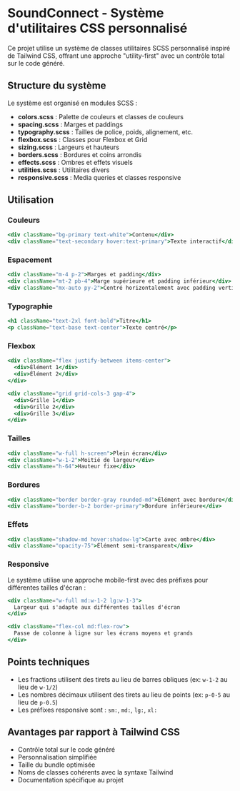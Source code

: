 # SoundConnect - Système d'utilitaires CSS personnalisé

Ce projet utilise un système de classes utilitaires SCSS personnalisé inspiré de Tailwind CSS, offrant une approche "utility-first" avec un contrôle total sur le code généré.

## Structure du système

Le système est organisé en modules SCSS :

-   **colors.scss** : Palette de couleurs et classes de couleurs
-   **spacing.scss** : Marges et paddings
-   **typography.scss** : Tailles de police, poids, alignement, etc.
-   **flexbox.scss** : Classes pour Flexbox et Grid
-   **sizing.scss** : Largeurs et hauteurs
-   **borders.scss** : Bordures et coins arrondis
-   **effects.scss** : Ombres et effets visuels
-   **utilities.scss** : Utilitaires divers
-   **responsive.scss** : Media queries et classes responsive

## Utilisation

### Couleurs

```jsx
<div className="bg-primary text-white">Contenu</div>
<div className="text-secondary hover:text-primary">Texte interactif</div>
```

### Espacement

```jsx
<div className="m-4 p-2">Marges et padding</div>
<div className="mt-2 pb-4">Marge supérieure et padding inférieur</div>
<div className="mx-auto py-2">Centré horizontalement avec padding vertical</div>
```

### Typographie

```jsx
<h1 className="text-2xl font-bold">Titre</h1>
<p className="text-base text-center">Texte centré</p>
```

### Flexbox

```jsx
<div className="flex justify-between items-center">
  <div>Élément 1</div>
  <div>Élément 2</div>
</div>

<div className="grid grid-cols-3 gap-4">
  <div>Grille 1</div>
  <div>Grille 2</div>
  <div>Grille 3</div>
</div>
```

### Tailles

```jsx
<div className="w-full h-screen">Plein écran</div>
<div className="w-1-2">Moitié de largeur</div>
<div className="h-64">Hauteur fixe</div>
```

### Bordures

```jsx
<div className="border border-gray rounded-md">Élément avec bordure</div>
<div className="border-b-2 border-primary">Bordure inférieure</div>
```

### Effets

```jsx
<div className="shadow-md hover:shadow-lg">Carte avec ombre</div>
<div className="opacity-75">Élément semi-transparent</div>
```

### Responsive

Le système utilise une approche mobile-first avec des préfixes pour différentes tailles d'écran :

```jsx
<div className="w-full md:w-1-2 lg:w-1-3">
  Largeur qui s'adapte aux différentes tailles d'écran
</div>

<div className="flex-col md:flex-row">
  Passe de colonne à ligne sur les écrans moyens et grands
</div>
```

## Points techniques

-   Les fractions utilisent des tirets au lieu de barres obliques (ex: `w-1-2` au lieu de `w-1/2`)
-   Les nombres décimaux utilisent des tirets au lieu de points (ex: `p-0-5` au lieu de `p-0.5`)
-   Les préfixes responsive sont : `sm:`, `md:`, `lg:`, `xl:`

## Avantages par rapport à Tailwind CSS

-   Contrôle total sur le code généré
-   Personnalisation simplifiée
-   Taille du bundle optimisée
-   Noms de classes cohérents avec la syntaxe Tailwind
-   Documentation spécifique au projet
